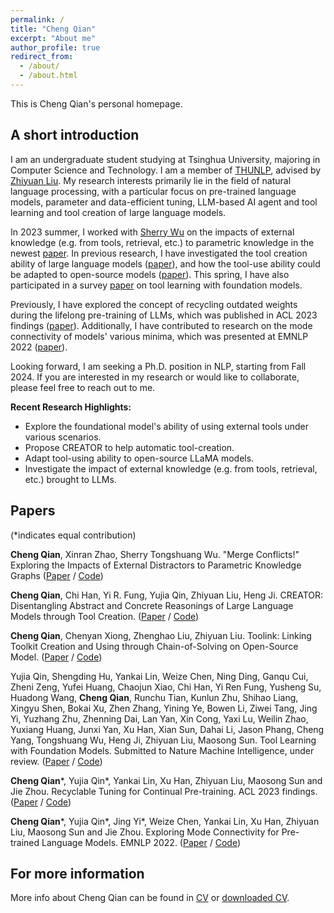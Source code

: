 ```yaml
---
permalink: /
title: "Cheng Qian"
excerpt: "About me"
author_profile: true
redirect_from: 
  - /about/
  - /about.html
---
```


This is Cheng Qian's personal homepage.

## A short introduction
I am an undergraduate student studying at Tsinghua University, majoring in Computer Science and Technology. I am a member of [THUNLP](http://nlp.csai.tsinghua.edu.cn/), advised by [Zhiyuan Liu](http://nlp.csai.tsinghua.edu.cn/~lzy/). My research interests primarily lie in the field of natural language processing, with a particular focus on pre-trained language models, parameter and data-efficient tuning, LLM-based AI agent and tool learning and tool creation of large language models.

In 2023 summer, I worked with [Sherry Wu](https://www.cs.cmu.edu/~sherryw/) on the impacts of external knowledge (e.g. from tools, retrieval, etc.) to parametric knowledge in the newest [paper](http://qiancheng0.github.io/files/Impact_of_EKD_on_PKG.pdf). In previous research, I have investigated the tool creation ability of large language models ([paper](https://arxiv.org/pdf/2305.14318.pdf)), and how the tool-use ability could be adapted to open-source models ([paper](https://arxiv.org/abs/2310.05155)). This spring, I have also participated in a survey [paper](https://arxiv.org/pdf/2304.08354.pdf) on tool learning with foundation models.

Previously, I have explored the concept of recycling outdated weights during the lifelong pre-training of LLMs, which was published in ACL 2023 findings ([paper](https://arxiv.org/pdf/2305.08702.pdf)). Additionally, I have contributed to research on the mode connectivity of models' various minima, which was presented at EMNLP 2022 ([paper](https://arxiv.org/pdf/2210.14102.pdf)).

Looking forward, I am seeking a Ph.D. position in NLP, starting from Fall 2024. If you are interested in my research or would like to collaborate, please feel free to reach out to me.

<b>Recent Research Highlights:</b>

* Explore the foundational model's ability of using external tools under various scenarios.
* Propose CREATOR to help automatic tool-creation.
* Adapt tool-using ability to open-source LLaMA models.
* Investigate the impact of external knowledge (e.g. from tools, retrieval, etc.) brought to LLMs.

## Papers
(*indicates equal contribution)

**Cheng Qian**, Xinran Zhao, Sherry Tongshuang Wu. "Merge Conflicts!" Exploring the Impacts of External Distractors to Parametric Knowledge Graphs ([Paper](https://arxiv.org/pdf/2309.08594v1.pdf) / [Code](https://github.com/qiancheng0/EKD_Impacts_PKG))

**Cheng Qian**, Chi Han, Yi R. Fung, Yujia Qin, Zhiyuan Liu, Heng Ji. CREATOR: Disentangling Abstract and Concrete Reasonings of Large Language Models through Tool Creation. ([Paper](https://arxiv.org/pdf/2305.14318.pdf) / [Code](https://github.com/qiancheng0/CREATOR))

**Cheng Qian**, Chenyan Xiong, Zhenghao Liu, Zhiyuan Liu. Toolink: Linking Toolkit Creation and Using through Chain-of-Solving on Open-Source Model. ([Paper](https://arxiv.org/abs/2310.05155) / [Code](https://github.com/qiancheng0/Toolink))

Yujia Qin, Shengding Hu, Yankai Lin, Weize Chen, Ning Ding, Ganqu Cui, Zheni Zeng, Yufei Huang, Chaojun Xiao, Chi Han, Yi Ren Fung, Yusheng Su, Huadong Wang, **Cheng Qian**, Runchu Tian, Kunlun Zhu, Shihao Liang, Xingyu Shen, Bokai Xu, Zhen Zhang, Yining Ye, Bowen Li, Ziwei Tang, Jing Yi, Yuzhang Zhu, Zhenning Dai, Lan Yan, Xin Cong, Yaxi Lu, Weilin Zhao, Yuxiang Huang, Junxi Yan, Xu Han, Xian Sun, Dahai Li, Jason Phang, Cheng Yang, Tongshuang Wu, Heng Ji, Zhiyuan Liu, Maosong Sun. Tool Learning with Foundation Models. Submitted to Nature Machine Intelligence, under review. ([Paper](https://arxiv.org/pdf/2304.08354.pdf) / [Code](https://github.com/OpenBMB/BMTools))

**Cheng Qian**\*, Yujia Qin\*, Yankai Lin, Xu Han, Zhiyuan Liu, Maosong Sun and Jie Zhou. Recyclable Tuning for Continual Pre-training. ACL 2023 findings. ([Paper](https://arxiv.org/pdf/2305.08702.pdf) / [Code](https://github.com/thunlp/RecyclableTuning))

**Cheng Qian**\*, Yujia Qin\*, Jing Yi\*, Weize Chen, Yankai Lin, Xu Han, Zhiyuan Liu, Maosong Sun and Jie Zhou. Exploring Mode Connectivity for Pre-trained Language Models. EMNLP 2022. ([Paper](https://arxiv.org/pdf/2210.14102.pdf) / [Code](https://github.com/thunlp/Mode-Connectivity-PLM))

## For more information
More info about Cheng Qian can be found in [CV](https://qiancheng0.github.io/cv/) or [downloaded CV](http://qiancheng0.github.io/files/CV_ChengQian.pdf).
